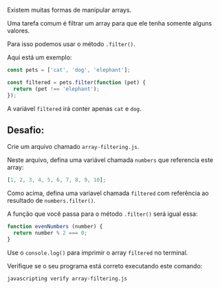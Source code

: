 Existem muitas formas de manipular arrays.

Uma tarefa comum é filtrar um array para que ele tenha somente alguns valores.

Para isso podemos usar o método `.filter()`.

Aqui está um exemplo:

```js
const pets = ['cat', 'dog', 'elephant'];

const filtered = pets.filter(function (pet) {
  return (pet !== 'elephant');
});
```

A variável `filtered` irá conter apenas `cat` e `dog`.

## Desafio:

Crie um arquivo chamado `array-filtering.js`.

Neste arquivo, defina uma variável chamada `numbers` que referencia este array:

```js
[1, 2, 3, 4, 5, 6, 7, 8, 9, 10];
```

Como acima, defina uma variavel chamada `filtered` com referência ao resultado de `numbers.filter()`.

A função que você passa para o método `.filter()` será igual essa:

```js
function evenNumbers (number) {
  return number % 2 === 0;
}
```

Use o `console.log()` para imprimir o array `filtered` no terminal.

Verifique se o seu programa está correto executando este comando:

```bash
javascripting verify array-filtering.js
```
